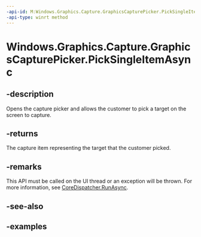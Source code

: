 ```yaml
---
-api-id: M:Windows.Graphics.Capture.GraphicsCapturePicker.PickSingleItemAsync
-api-type: winrt method
---
```


<!-- Method syntax.
public IAsyncOperation<GraphicsCaptureItem> GraphicsCapturePicker.PickSingleItemAsync()
-->

# Windows.Graphics.Capture.GraphicsCapturePicker.PickSingleItemAsync

## -description

Opens the capture picker and allows the customer to pick a target on the screen to capture.

## -returns

The capture item representing the target that the customer picked.

## -remarks

This API must be called on the UI thread or an exception will be thrown. For more information, see [CoreDispatcher.RunAsync](/uwp/api/windows.ui.core.coredispatcher.runasync).

## -see-also

## -examples

